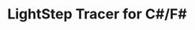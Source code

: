 ---
title: LightStep Tracer for C#/F#
registryType: tracer
tags:
  - c#
  - lightstep
  - .net
  - windows
  - netcore
repo: https://github.com/lightstep/lightstep-tracer-csharp
license: "MIT"
description: "Client library for the LightStep Tracer that supports .NET 4.5+ and .NET Standard 2.0"
authors: LightStep
otVersion: 0.12
---